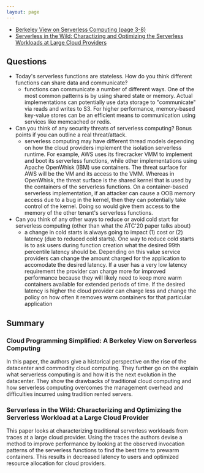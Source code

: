 ```yaml
---
layout: page
---
```


- [Berkeley View on Serverless Computing (page 3-8)](https://www2.eecs.berkeley.edu/Pubs/TechRpts/2019/EECS-2019-3.pdf)
- [Serverless in the Wild: Charactizing and Optimizing the Serverless Workloads at Large Cloud Providers](https://www.usenix.org/system/files/atc20-shahrad.pdf)

## Questions

- Today's serverless functions are stateless. How do you think different functions can share data and communicate?
  - functions can communicate a number of different ways. One of the most common
    patterns is by using shared state or memory. Actual implementations can
    potentially use data storage to "communicate" via reads and writes to S3.
    For higher performance, memory-based key-value stores can be an efficient
    means to communication using services like memcached or redis.
- Can you think of any security threats of serverless computing? Bonus points if you can outline a real threat/attack.
  - serverless computing may have different thread models depending on how the
    cloud providers implement the isolation serverless runtime. For example, AWS
    uses its firecracker VMM to implement and boot its serverless functions,
    while other implementations using Apache OpenWhisk (IBM) use containers. The
    threat surface for AWS will be the VM and its access to the VMM. Whereas in
    OpenWhisk, the threat surface is the shared kernel that is used by the
    containers of the serverless functions. On a container-based serverless
    implementation, if an attacker can cause a OOB memory access due to a bug in
    the kernel, then they can potentially take control of the kernel. Doing so
    would give them access to the memory of the other tenant's serverless
    functions.
- Can you think of any other ways to reduce or avoid cold start for serverless computing (other than what the ATC'20 paper talks about)
  - a change in cold starts is always going to impact (1) cost or (2) latency
    (due to reduced cold starts). One way to reduce cold starts is to ask users
    during function creation what the desired 99th percentile latency should be.
    Depending on this value service providers can change the amount charged for
    the application to accomodate the desired latency. If a user has a very low
    latency requirement the provider can charge more for improved performance
    because they will likely need to keep more warm containers available for
    extended periods of time. If the desired latency is higher the cloud
    provider can charge less and change the policy on how often it removes warm
    containers for that particular application


## Summary

### Cloud Programming Simplified: A Berkeley View on Serverless Computing

In this paper, the authors give a historical perspective on the rise of the
datacenter and commodity cloud computing. They further go on the explain what
serverless computing is and how it is the next evolution in the datacenter. They
show the drawbacks of traditional cloud computing and how serverless computing
overcomes the management overhead and difficulties incurred using tradition
rented servers.


### Serverless in the Wild: Characterizing and Optimizing the Serverless Workload at a Large Cloud Provider

This paper looks at characterizing traditional serverless workloads from traces
at a large cloud provider. Using the traces the authors devise a method to
improve performance by looking at the observed invocation patterns of the
serverless functions to find the best time to prewarm containers. This results
in decreased latency to users and optimized resource allocation for cloud
providers.
